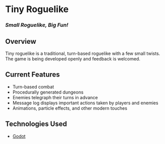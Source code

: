 # Tiny Roguelike

### *Small Roguelike, Big Fun!*

## Overview
Tiny roguelike is a traditional, turn-based roguelike with a few small twists. The game is being developed openly and feedback is welcomed.

## Current Features
- Turn-based combat
- Procedurally generated dungeons
- Enemies telegraph their turns in advance
- Message log displays important actions taken by players and enemies
- Animations, particle effects, and other modern touches

## Technologies Used
- [Godot](https://godotengine.org/)
